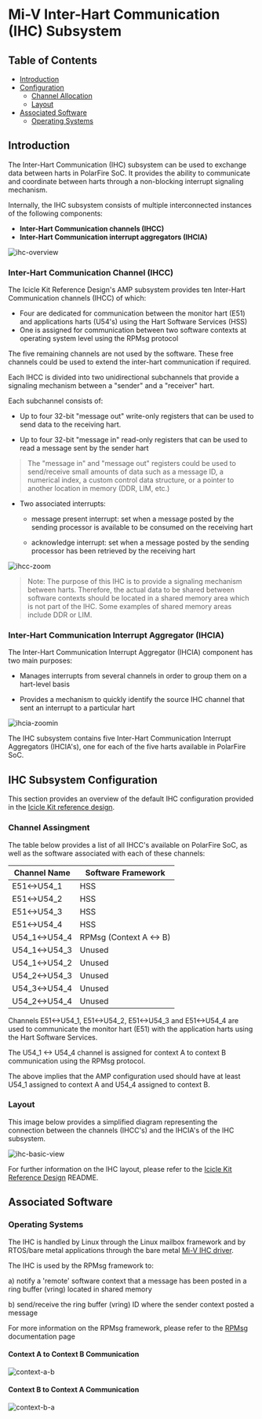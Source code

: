 # Mi-V Inter-Hart Communication (IHC) Subsystem

## Table of Contents
- [Introduction](#ihc-intro)
- [Configuration](#ihc-config)
    - [Channel Allocation](#ihc-alloc)
    - [Layout](#ihc-layout)
- [Associated Software](#ihc-software)
    - [Operating Systems](#ihc-os)

## Introduction <a name="ihc-intro"></a>

The Inter-Hart Communication (IHC) subsystem can be used to exchange data between harts in PolarFire SoC. It provides the ability to communicate and coordinate between harts through a non-blocking interrupt signaling mechanism. 

Internally, the IHC subsystem consists of multiple interconnected instances of the following components:

- **Inter-Hart Communication channels (IHCC)**
- **Inter-Hart Communication interrupt aggregators (IHCIA)**

![ihc-overview](images/ihc-overview.png)
### Inter-Hart Communication Channel (IHCC)

The Icicle Kit Reference Design's AMP subsystem provides ten Inter-Hart Communication channels (IHCC) of which:

- Four are dedicated for communication between the monitor hart (E51) and applications harts (U54's) using the Hart Software Services (HSS) 
- One is assigned for communication between two software contexts at operating system level using the RPMsg protocol

The five remaining channels are not used by the software. These free channels could be used to extend the inter-hart communication if required.

Each IHCC is divided into two unidirectional subchannels that provide a signaling mechanism between a "sender" and a "receiver" hart.

Each subchannel consists of:

- Up to four 32-bit "message out" write-only registers that can be used to send data to the receiving hart.

- Up to four 32-bit "message in" read-only registers that can be used to read a message sent by the sender hart

> The "message in" and "message out" registers could be used to send/receive small amounts of data such as a message ID, a numerical index, a custom control data structure, or a pointer to another location in memory (DDR, LIM, etc.)

- Two associated interrupts:
    - message present interrupt: set when a message posted by the sending processor is available to be consumed on the receiving hart

    - acknowledge interrupt: set when a message posted by the sending processor has been retrieved by the receiving hart

![ihcc-zoom](images/ihcc-zoom.png)

> Note: The purpose of this IHC is to provide a signaling mechanism between harts. Therefore, the actual data to be shared between software contexts should be located in a shared memory area which is not part of the IHC. Some examples of shared memory areas include DDR or LIM.

### Inter-Hart Communication Interrupt Aggregator (IHCIA)

The Inter-Hart Communication Interrupt Aggregator (IHCIA) component has two main purposes:

- Manages interrupts from several channels in order to group them on a hart-level basis

- Provides a mechanism to quickly identify the source IHC channel that sent an interrupt to a particular hart


![ihcia-zoomin](images/ihcia-zoom.png)

The IHC subsystem contains five Inter-Hart Communication Interrupt Aggregators (IHCIA's), one for each of the five harts available in PolarFire SoC.

## IHC Subsystem Configuration <a name="ihc-config"></a>

This section provides an overview of the default IHC configuration provided in the [Icicle Kit reference design](https://github.com/polarfire-soc/icicle-kit-reference-design).

### Channel Assingment <a name="ihc-alloc"></a>

The table below provides a list of all IHCC's available on PolarFire SoC, as well as the software associated with each of these channels:

| Channel Name     | Software Framework     |
|-------------     |------------------------|
| E51<->U54_1      | HSS                    |
| E51<->U54_2      | HSS                    |
| E51<->U54_3      | HSS                    |
| E51<->U54_4      | HSS                    |
| U54_1<->U54_4    | RPMsg (Context A <-> B)|
| U54_1<->U54_3    | Unused                 |
| U54_1<->U54_2    | Unused                 |
| U54_2<->U54_3    | Unused                 |
| U54_3<->U54_4    | Unused                 |
| U54_2<->U54_4    | Unused                 |

Channels E51<->U54_1, E51<->U54_2, E51<->U54_3 and E51<->U54_4 are used to communicate the monitor hart (E51) with the application harts using the Hart Software Services.

The U54_1 <-> U54_4 channel is assigned for context A to context B communication using the RPMsg protocol.

The above implies that the AMP configuration used should have at least U54_1 assigned to context A and U54_4 assigned to context B.

### Layout <a name="ihc-layout"></a>

This image below provides a simplified diagram representing the connection between the channels (IHCC's) and the IHCIA's of the IHC subsystem.

![ihc-basic-view](images/ihc-animation.gif)

For further information on the IHC layout, please refer to the [Icicle Kit Reference Design](https://github.com/polarfire-soc/icicle-kit-reference-design) README.

## Associated Software <a name="ihc-software"></a>

### Operating Systems <a name="ihc-os"></a>

The IHC is handled by Linux through the Linux mailbox framework and by RTOS/bare metal applications through the bare metal [Mi-V IHC driver]().

The IHC is used by the RPMsg framework to:

a) notify a 'remote' software context that a message has been posted in a ring buffer (vring) located in shared memory

b) send/receive the ring buffer (vring) ID where the sender context posted a message

For more information on the RPMsg framework, please refer to the [RPMsg](https://github.com/polarfire-soc/polarfire-soc-documentation/blob/master/asymmetric-multiprocessing/rpmsg.md) documentation page

#### Context A to Context B Communication 

![context-a-b](images/ihc-rpmsg-a-b.png)


#### Context B to Context A Communication 

![context-b-a](images/ihc-rpmsg-b-a.png)
